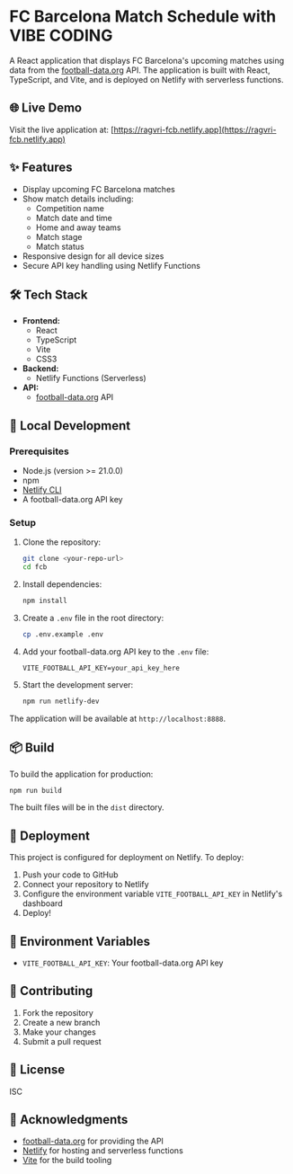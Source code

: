 # FC Barcelona Match Schedule with VIBE CODING

A React application that displays FC Barcelona's upcoming matches using data from the [football-data.org](https://www.football-data.org/) API. The application is built with React, TypeScript, and Vite, and is deployed on Netlify with serverless functions.

## 🌐 Live Demo

Visit the live application at: [https://ragvri-fcb.netlify.app](https://ragvri-fcb.netlify.app)

## ✨ Features

- Display upcoming FC Barcelona matches
- Show match details including:
  - Competition name
  - Match date and time
  - Home and away teams
  - Match stage
  - Match status
- Responsive design for all device sizes
- Secure API key handling using Netlify Functions

## 🛠️ Tech Stack

- **Frontend:**
  - React
  - TypeScript
  - Vite
  - CSS3
- **Backend:**
  - Netlify Functions (Serverless)
- **API:**
  - [football-data.org](https://www.football-data.org/) API

## 🚀 Local Development

### Prerequisites

- Node.js (version >= 21.0.0)
- npm
- [Netlify CLI](https://docs.netlify.com/cli/get-started/)
- A football-data.org API key

### Setup

1. Clone the repository:
   ```bash
   git clone <your-repo-url>
   cd fcb
   ```

2. Install dependencies:
   ```bash
   npm install
   ```

3. Create a `.env` file in the root directory:
   ```bash
   cp .env.example .env
   ```

4. Add your football-data.org API key to the `.env` file:
   ```
   VITE_FOOTBALL_API_KEY=your_api_key_here
   ```

5. Start the development server:
   ```bash
   npm run netlify-dev
   ```

The application will be available at `http://localhost:8888`.

## 📦 Build

To build the application for production:

```bash
npm run build
```

The built files will be in the `dist` directory.

## 🚀 Deployment

This project is configured for deployment on Netlify. To deploy:

1. Push your code to GitHub
2. Connect your repository to Netlify
3. Configure the environment variable `VITE_FOOTBALL_API_KEY` in Netlify's dashboard
4. Deploy!

## 📝 Environment Variables

- `VITE_FOOTBALL_API_KEY`: Your football-data.org API key

## 🤝 Contributing

1. Fork the repository
2. Create a new branch
3. Make your changes
4. Submit a pull request

## 📄 License

ISC

## 👏 Acknowledgments

- [football-data.org](https://www.football-data.org/) for providing the API
- [Netlify](https://www.netlify.com/) for hosting and serverless functions
- [Vite](https://vitejs.dev/) for the build tooling 